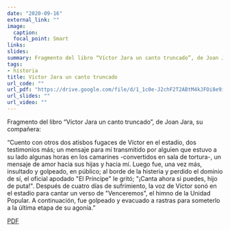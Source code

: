 ```yaml
---
date: "2020-09-16"
external_link: ""
image:
  caption: 
  focal_point: Smart
links: 
slides: 
summary: Fragmento del libro “Víctor Jara un canto truncado”, de Joan Jara, su compañera “Cuento con...
tags:
- historia
title: Víctor Jara un canto truncado
url_code: ""
url_pdf: "https://drive.google.com/file/d/1_1c0e-J2chF2T2ABtM4kJFOi8e9iFVQd/view?usp=sharing"
url_slides: ""
url_video: ""
---
```


Fragmento del libro “Víctor Jara un canto truncado”, de Joan Jara, su compañera:

“Cuento con otros dos atisbos fugaces de Víctor en el estadio, dos testimonios más; un mensaje para mí transmitido por alguien que estuvo a su lado algunas horas en los camarines -convertidos en sala de tortura-, un mensaje de amor hacia sus hijas y hacia mí. Luego fue, una vez más, insultado y golpeado, en público; al borde de la histeria y perdido el dominio de sí, el oficial apodado "El Príncipe" le gritó; "¡Canta ahora si puedes, hijo de puta!". Después de cuatro días de sufrimiento, la voz de Víctor sonó en el estadio para cantar un verso de "Venceremos", el himno de la Unidad Popular. A continuación, fue golpeado y evacuado a rastras para someterlo a la última etapa de su agonía.”

<div class="btn-links mb-3">
<a class="btn btn-outline-primary my-1 mr-1" href="https://drive.google.com/file/d/1_1c0e-J2chF2T2ABtM4kJFOi8e9iFVQd/view?usp=sharing" target="_blank" rel="noopener">
  PDF
</a>
</div>